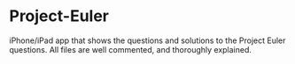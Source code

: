 Project-Euler
=============

iPhone/iPad app that shows the questions and solutions to the Project Euler questions. All files are well commented, and thoroughly explained.
